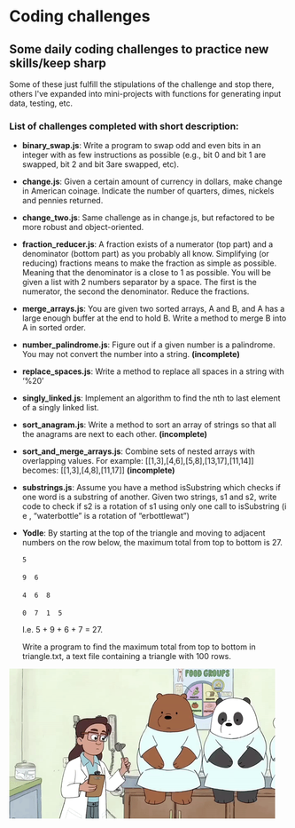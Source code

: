 # Coding challenges

## Some daily coding challenges to practice new skills/keep sharp
Some of these just fulfill the stipulations of the challenge and stop there, others I've expanded into mini-projects with functions for generating input data, testing, etc.  

### List of challenges completed with short description:

- **binary_swap.js**: Write a program to swap odd and even bits in an integer with as few instructions as possible (e.g., bit 0 and bit 1 are swapped, bit 2 and bit 3are swapped, etc).
- **change.js**: Given a certain amount of currency in dollars, make change in American coinage. Indicate the number of quarters, dimes, nickels and pennies returned.
- **change_two.js**: Same challenge as in change.js, but refactored to be more robust and object-oriented.
- **fraction_reducer.js**: A fraction exists of a numerator (top part) and a denominator (bottom part) as you probably all know. Simplifying (or reducing) fractions means to make the fraction as simple as possible. Meaning that the denominator is a close to 1 as possible. You will be given a list with 2 numbers separator by a space. The first is the numerator, the second the denominator. Reduce the fractions.
- **merge_arrays.js**: You are given two sorted arrays, A and B, and A has a large enough buffer at the end to hold B. Write a method to merge B into A in sorted order.
-  **number_palindrome.js**:  Figure out if a given number is a palindrome. You may not convert the number into a string. **(incomplete)**
- **replace_spaces.js**: Write a method to replace all spaces in a string with ‘%20’
- **singly_linked.js**: Implement an algorithm to find the nth to last element of a singly linked list.
- **sort_anagram.js**: Write a method to sort an array of strings so that all the anagrams are next to each other. **(incomplete)**
- **sort_and_merge_arrays.js**: Combine sets of nested arrays with overlapping values. For example: [[1,3],[4,6],[5,8],[13,17],[11,14]] becomes: [[1,3],[4,8],[11,17]] **(incomplete)**
- **substrings.js**: Assume you have a method isSubstring which checks if one word is a substring of another. Given two strings, s1 and s2, write code to check if s2 is a rotation of s1 using only one call to isSubstring (i e , “waterbottle” is a rotation of “erbottlewat”)
- **Yodle**:
By starting at the top of the triangle and moving to adjacent numbers on the row below, the maximum total from top to bottom is 27.

  ```
  5

  9  6

  4  6  8

  0  7  1  5

  ```

  I.e. 5 + 9 + 6 + 7 = 27.


  Write a program to find the maximum total from top to bottom in triangle.txt, a text file containing a triangle with 100 rows.

![](gif.gif)
